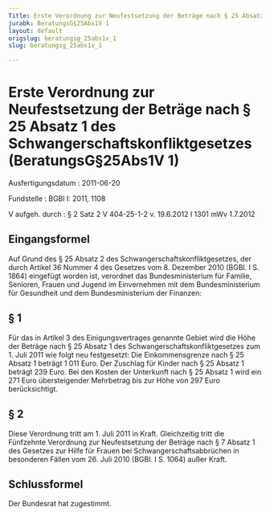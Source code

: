```yaml
---
Title: Erste Verordnung zur Neufestsetzung der Beträge nach § 25 Absatz 1 des Schwangerschaftskonfliktgesetzes
jurabk: BeratungsG§25Abs1V 1
layout: default
origslug: beratungsg_25abs1v_1
slug: beratungsg_25abs1v_1

---
```


# Erste Verordnung zur Neufestsetzung der Beträge nach § 25 Absatz 1 des Schwangerschaftskonfliktgesetzes (BeratungsG§25Abs1V 1)

Ausfertigungsdatum
:   2011-06-20

Fundstelle
:   BGBl I: 2011, 1108

V aufgeh. durch
:   § 2 Satz 2 V 404-25-1-2 v. 19.6.2012 I 1301 mWv 1.7.2012

## Eingangsformel

Auf Grund des § 25 Absatz 2 des Schwangerschaftskonfliktgesetzes, der
durch Artikel 36 Nummer 4 des Gesetzes vom 8. Dezember 2010 (BGBl. I
S. 1864) eingefügt worden ist, verordnet das Bundesministerium für
Familie, Senioren, Frauen und Jugend im Einvernehmen mit dem
Bundesministerium für Gesundheit und dem Bundesministerium der
Finanzen:

## § 1

Für das in Artikel 3 des Einigungsvertrages genannte Gebiet wird die
Höhe der Beträge nach § 25 Absatz 1 des
Schwangerschaftskonfliktgesetzes zum 1. Juli 2011 wie folgt neu
festgesetzt:
Die Einkommensgrenze nach § 25 Absatz 1 beträgt 1 011 Euro.
Der Zuschlag für Kinder nach § 25 Absatz 1 beträgt 239 Euro.
Bei den Kosten der Unterkunft nach § 25 Absatz 1 wird ein 271 Euro
übersteigender Mehrbetrag bis zur Höhe von 297 Euro berücksichtigt.

## § 2

Diese Verordnung tritt am 1. Juli 2011 in Kraft. Gleichzeitig tritt
die Fünfzehnte Verordnung zur Neufestsetzung der Beträge nach § 7
Absatz 1 des Gesetzes zur Hilfe für Frauen bei
Schwangerschaftsabbrüchen in besonderen Fällen vom 26. Juli 2010
(BGBl. I S. 1064) außer Kraft.

## Schlussformel

Der Bundesrat hat zugestimmt.


